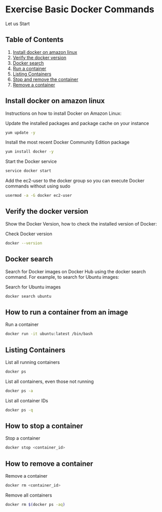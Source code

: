 # Exercise Basic Docker Commands

Let us Start

## Table of Contents
1. [Install docker on amazon linux](#install-docker-on-amazon-linux)
2. [Verify the docker version](#verify-the-docker-version)
3. [Docker search](#docker-search)
4. [Run a container](#how-to-run-a-container-from-an-image)
5. [Listing Containers](#listing-containers)
6. [Stop and remove the container](#6-how-to-stop-a-container)
7. [Remove a container](#how-to-remove-a-container)

## Install docker on amazon linux

Instructions on how to install Docker on Amazon Linux:

Update the installed packages and package cache on your instance
```bash
yum update -y
```

Install the most recent Docker Community Edition package
```bash
yum install docker -y 
```
Start the Docker service
```bash
service docker start
```
Add the ec2-user to the docker group so you can execute Docker commands without using sudo
```bash
usermod -a -G docker ec2-user
```

## Verify the docker version

Show the Docker Version, how to check the installed version of Docker:

Check Docker version
```bash
docker --version
```
## Docker search

Search for Docker images on Docker Hub using the docker search command. For example, to search for Ubuntu images:

Search for Ubuntu images
```bash
docker search ubuntu
```

## How to run a container from an image

Run a container
```bash
docker run -it ubuntu:latest /bin/bash
```
## Listing Containers

List all running containers
```bash
docker ps
```
List all containers, even those not running
```bash
docker ps -a
```
List all container IDs
```bash
docker ps -q
```
## How to stop a container

Stop a container
```bash
docker stop <container_id>
```
## How to remove a container

Remove a container
```bash
docker rm <container_id>
```
Remove all containers
```bash
docker rm $(docker ps -aq)
```